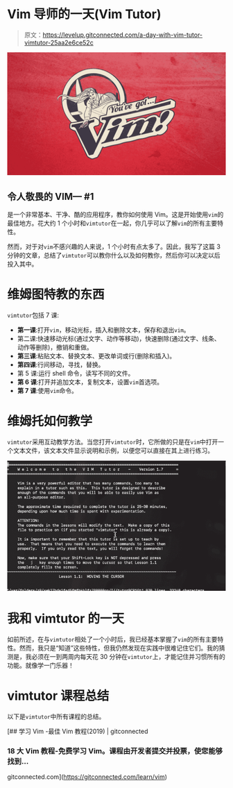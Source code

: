 # Vim 导师的一天(Vim Tutor)

> 原文：<https://levelup.gitconnected.com/a-day-with-vim-tutor-vimtutor-25aa2e6ce52c>

![](img/e77577e18f6083df20d017da83e6df83.png)

## 令人敬畏的 VIM— #1

是一个非常基本、干净、酷的应用程序，教你如何使用 Vim。这是开始使用`vim`的最佳地方。花大约 1 个小时和`vimtutor`在一起，你几乎可以了解`vim`的所有主要特性。

然而，对于对`vim`不感兴趣的人来说，1 个小时有点太多了。因此，我写了这篇 3 分钟的文章，总结了`vimtutor`可以教你什么以及如何教你，然后你可以决定以后投入其中。

# 维姆图特教的东西

`vimtutor`包括 7 课:

*   **第一课**:打开`vim`，移动光标，插入和删除文本，保存和退出`vim`。
*   第二课:快速移动光标(通过文字、动作等移动)，快速删除(通过文字、线条、动作等删除)，撤销和重做。
*   **第三课**:粘贴文本、替换文本、更改单词或行(删除和插入)。
*   **第四课**:行间移动，寻找，替换。
*   第 5 课:运行 shell 命令，读写不同的文件。
*   **第 6 课**:打开并追加文本，复制文本，设置`vim`首选项。
*   **第 7 课**:使用`vim`命令。

# 维姆托如何教学

`vimtutor`采用互动教学方法。当您打开`vimtutor`时，它所做的只是在`vim`中打开一个文本文件，该文本文件显示说明和示例，以便您可以直接在其上进行练习。

![](img/42bc4f941e38f319e103f66a26bec31f.png)

# 我和 vimtutor 的一天

如前所述，在与`vimtutor`相处了一个小时后，我已经基本掌握了`vim`的所有主要特性。然而，我只是“知道”这些特性，但我仍然发现在实践中很难记住它们。我的猜测是，我必须在一到两周内每天花 30 分钟在`vimtutor`上，才能记住并习惯所有的功能。就像学一门乐器！

# vimtutor 课程总结

以下是`vimtutor`中所有课程的总结。

[](https://gitconnected.com/learn/vim) [## 学习 Vim -最佳 Vim 教程(2019) | gitconnected

### 18 大 Vim 教程-免费学习 Vim。课程由开发者提交并投票，使您能够找到…

gitconnected.com](https://gitconnected.com/learn/vim)
